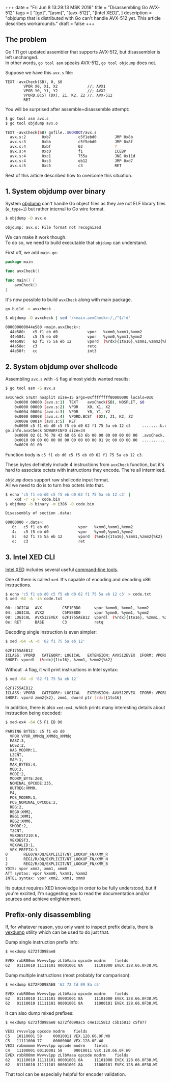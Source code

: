 +++
date = "Fri Jun  8 13:29:13 MSK 2018"
title = "Disassembling Go AVX-512"
tags = [
    "[go]",
    "[asm]",
    "[avx-512]",
    "[Intel XED]",
]
description = "objdump that is distributed with Go can't handle AVX-512 yet. This article describes workarounds."
draft = false
+++

## The problem

Go 1.11 got updated assembler that supports AVX-512, but disassembler is left unchanged.  
In other words, `go tool asm` speaks AVX-512, `go tool objdump` does not.

Suppose we have this `avx.s` file:

```x86asm
TEXT ·avxCheck(SB), 0, $0
        VPOR X0, X1, X2             //; AVX1
        VPOR Y0, Y1, Y2             //; AVX2
        VPORD.BCST (DX), Z1, K2, Z2 //; AVX-512
        RET
```

You will be surprised after assemble+disassemble attempt:

```bash
$ go tool asm avx.s
$ go tool objdump avx.o

TEXT ·avxCheck(SB) gofile..$GOROOT/avx.s
  avx.s:2       0xb7            c5f1ebd0        JMP 0x8b
  avx.s:3       0xbb            c5f5ebd0        JMP 0x8f
  avx.s:4       0xbf            62              ?
  avx.s:4       0xc0            f1              ICEBP
  avx.s:4       0xc1            755a            JNE 0x11d
  avx.s:4       0xc3            eb12            JMP 0xd7
  avx.s:5       0xc5            c3              RET
```

Rest of this article described how to overcome this situation.

## 1. System objdump over binary

System [objdump](https://linux.die.net/man/1/objdump) can't handle Go object
files as they are not ELF library files (`e_type=1`) but rather internal to Go wire format.

```bash
$ objdump -D avx.o

objdump: avx.o: File format not recognized
```

We can make it work though.  
To do so, we need to build executable that `objdump` can understand.

First off, we add `main.go`:

```go
package main

func avxCheck()

func main() {
    avxCheck()
}
```

It's now possible to build `avxCheck` along with main package.

```bash
go build -o avxcheck .

$ objdump -D avxcheck | sed '/<main.avxCheck>:/,/^$/!d'

000000000044e580 <main.avxCheck>:
  44e580:   c5 f1 eb d0             vpor   %xmm0,%xmm1,%xmm2
  44e584:   c5 f5 eb d0             vpor   %ymm0,%ymm1,%ymm2
  44e588:   62 f1 75 5a eb 12       vpord  (%rdx){1to16},%zmm1,%zmm2{%k2}
  44e58e:   c3                      retq
  44e58f:   cc                      int3
```

## 2. System objdump over shellcode

Assembling `avx.s` with `-S` flag almost yields wanted results:

```bash
$ go tool asm -S avx.s

avxCheck STEXT nosplit size=15 args=0xffffffff80000000 locals=0x0
    0x0000 00000 (avx.s:1)  TEXT    avxCheck(SB), NOSPLIT, $0
    0x0000 00000 (avx.s:2)  VPOR    X0, X1, X2
    0x0004 00004 (avx.s:3)  VPOR    Y0, Y1, Y2
    0x0008 00008 (avx.s:4)  VPORD.BCST  (DX), Z1, K2, Z2
    0x000e 00014 (avx.s:5)  RET
    0x0000 c5 f1 eb d0 c5 f5 eb d0 62 f1 75 5a eb 12 c3     ........b.uZ...
go.info.avxCheck SDWARFINFO size=34
    0x0000 02 61 76 78 43 68 65 63 6b 00 00 00 00 00 00 00  .avxCheck.......
    0x0010 00 00 00 00 00 00 00 00 00 00 01 9c 00 00 00 00  ................
    0x0020 01 00
```

Function body is `c5 f1 eb d0 c5 f5 eb d0 62 f1 75 5a eb 12 c3`.

These bytes definitely include 4 instructions from `avxCheck` function,
but it's hard to associate octets with instructions they encode.
The're all intermixed.

`objdump` does support raw shellcode input format.  
All we need to do is to turn hex octets into that.

```bash
$ echo 'c5 f1 eb d0 c5 f5 eb d0 62 f1 75 5a eb 12 c3' |
    xxd -r -p > code.bin
$ objdump -b binary -m i386 -D code.bin

Disassembly of section .data:

00000000 <.data>:
   0:   c5 f1 eb d0             vpor   %xmm0,%xmm1,%xmm2
   4:   c5 f5 eb d0             vpor   %ymm0,%ymm1,%ymm2
   8:   62 f1 75 5a eb 12       vpord  (%edx){1to16},%zmm1,%zmm2{%k2}
   e:   c3                      ret
```

## 3. Intel XED CLI

[Intel XED](https://github.com/intelxed/xed) includes several useful [command-line tools](https://intelxed.github.io/ref-manual/group__EXAMPLES.html).

One of them is called `xed`. It's capable of encoding and decoding x86 instructions.

```bash
$ echo 'c5 f1 eb d0 c5 f5 eb d0 62 f1 75 5a eb 12 c3' > code.txt
$ xed -64 -A -ih code.txt

00: LOGICAL  AVX         C5F1EBD0      vpor %xmm0, %xmm1, %xmm2
04: LOGICAL  AVX2        C5F5EBD0      vpor %ymm0, %ymm1, %ymm2
08: LOGICAL  AVX512EVEX  62F1755AEB12  vpordl  (%rdx){1to16}, %zmm1, %zmm2{%k2}
0e: RET      BASE        C3            retq
```

Decoding single instruction is even simpler:

```bash
$ xed -64 -A -d '62 f1 75 5a eb 12'

62F1755AEB12
ICLASS: VPORD   CATEGORY: LOGICAL   EXTENSION: AVX512EVEX  IFORM: VPORD_ZMMu32_MASKmskw_ZMMu32_MEMu32_AVX512   ISA_SET: AVX512F_512
SHORT: vpordl  (%rdx){1to16}, %zmm1, %zmm2{%k2}
```

Without `-A` flag, it will print instructions in Intel syntax:

```bash
$ xed -64 -d '62 f1 75 5a eb 12'

62F1755AEB12
ICLASS: VPORD   CATEGORY: LOGICAL   EXTENSION: AVX512EVEX  IFORM: VPORD_ZMMu32_MASKmskw_ZMMu32_MEMu32_AVX512   ISA_SET: AVX512F_512
SHORT: vpord zmm2{k2}, zmm1, dword ptr [rdx]{1to16}
```

In addition, there is also `xed-ex4`, which prints many interesting details about instruction being decoded:

```bash
$ xed-ex4 -64 C5 F1 EB D0

PARSING BYTES: c5 f1 eb d0
  VPOR VPOR_XMMdq_XMMdq_XMMdq
  EASZ:3,
  EOSZ:2,
  HAS_MODRM:1,
  LZCNT,
  MAP:1,
  MAX_BYTES:4,
  MOD:3,
  MODE:2,
  MODRM_BYTE:208,
  NOMINAL_OPCODE:235,
  OUTREG:XMM0,
  P4,
  POS_MODRM:3,
  POS_NOMINAL_OPCODE:2,
  REG:2,
  REG0:XMM2,
  REG1:XMM1,
  REG2:XMM0,
  SMODE:2,
  TZCNT,
  VEXDEST210:6,
  VEXDEST3,
  VEXVALID:1,
  VEX_PREFIX:1
0       REG0/W/DQ/EXPLICIT/NT_LOOKUP_FN/XMM_R
1       REG1/R/DQ/EXPLICIT/NT_LOOKUP_FN/XMM_N
2       REG2/R/DQ/EXPLICIT/NT_LOOKUP_FN/XMM_B
YDIS: vpor xmm2, xmm1, xmm0
ATT syntax: vpor %xmm0, %xmm1, %xmm2
INTEL syntax: vpor xmm2, xmm1, xmm0
```

Its output requires XED knowledge in order to be fully understood, but if you're
excited, I'm suggesting you to read the documentation and/or sources and achieve enlightenment.

## Prefix-only disassembling

If, for whatever reason, you only want to inspect prefix details, there is [vexdump](https://github.com/Quasilyte/tools/tree/master/src/vexdump)
utility which can be used to do just that.

Dump single instruction prefix info:

```bash
$ vexdump 6272fd098ae8

EVEX rxbR00mm Wvvvv1pp zLlbVaaa opcode modrm    fields
62   01110010 11111101 00001001 8A     11101000 EVEX.128.66.0F38.W1
```

Dump multiple instructions (most probably for comparison):

```bash
$ vexdump 6272FD098AE8 '62 72 fd 09 8a c5'

EVEX rxbR00mm Wvvvv1pp zLlbVaaa opcode modrm    fields
62   01110010 11111101 00001001 8A     11101000 EVEX.128.66.0F38.W1
62   01110010 11111101 00001001 8A     11000101 EVEX.128.66.0F38.W1
```

It can also dump mixed prefixes:

```bash
$ vexdump 6272fd098ae8 6272fd098ac5 c4e1315813 c5b15813 c5f877

VEX2 rvvvvlpp opcode modrm    fields
C5   10110001 58     00010011 VEX.128.66.0F.W0
C5   11111000 77     00000000 VEX.128.0F.W0
VEX3 rxbmmmmm Wvvvvlpp opcode modrm    fields
C4   11100001 00110001 58     00010011 VEX.128.66.0F.W0
EVEX rxbR00mm Wvvvv1pp zLlbVaaa opcode modrm    fields
62   01110010 11111101 00001001 8A     11101000 EVEX.128.66.0F38.W1
62   01110010 11111101 00001001 8A     11000101 EVEX.128.66.0F38.W1
```

That tool can be especially helpful for encoder validation.
